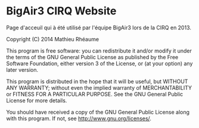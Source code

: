 BigAir3 CIRQ Website
===================================
Page d'acceuil qui à été utilisé par l'équipe BigAir3 lors de la CIRQ en 2013.

Copyright (C) 2014 Mathieu Rhéaume

This program is free software: you can redistribute it and/or modify
it under the terms of the GNU General Public License as published by
the Free Software Foundation, either version 3 of the License, or
(at your option) any later version.

This program is distributed in the hope that it will be useful,
but WITHOUT ANY WARRANTY; without even the implied warranty of
MERCHANTABILITY or FITNESS FOR A PARTICULAR PURPOSE.  See the
GNU General Public License for more details.

You should have received a copy of the GNU General Public License
along with this program.  If not, see <http://www.gnu.org/licenses/>.
